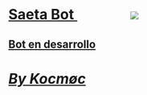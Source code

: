 <html>
    <head>
        <meta name ="Saeta">
         </head>
         <body>
             <h1> <b> <u> Saeta Bot </u> </b> </h>
                <img src="https://telegra.ph/file/1699d37a674f838de39a6.jpg">
           <h2> <u> Bot en desarrollo </u> </h2>
             <h1> <b> <i> <u> By Kocmøc </u></i></b></h1>
